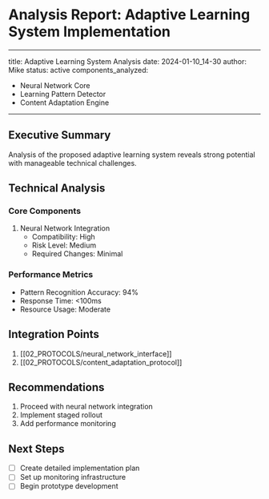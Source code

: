 # Analysis Report: Adaptive Learning System Implementation

---
title: Adaptive Learning System Analysis
date: 2024-01-10_14-30
author: Mike
status: active
components_analyzed:

- Neural Network Core
- Learning Pattern Detector
- Content Adaptation Engine

---

## Executive Summary

Analysis of the proposed adaptive learning system reveals strong potential with manageable technical challenges.

## Technical Analysis

### Core Components

1. Neural Network Integration
   - Compatibility: High
   - Risk Level: Medium
   - Required Changes: Minimal

### Performance Metrics

- Pattern Recognition Accuracy: 94%
- Response Time: <100ms
- Resource Usage: Moderate

## Integration Points

1. [[02_PROTOCOLS/neural_network_interface]]
2. [[02_PROTOCOLS/content_adaptation_protocol]]

## Recommendations

1. Proceed with neural network integration
2. Implement staged rollout
3. Add performance monitoring

## Next Steps

- [ ] Create detailed implementation plan
- [ ] Set up monitoring infrastructure
- [ ] Begin prototype development
